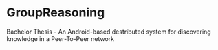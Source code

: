 # GroupReasoning
Bachelor Thesis - An Android-based destributed system for discovering knowledge in a Peer-To-Peer network

